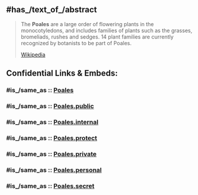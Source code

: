 
## #has_/text_of_/abstract 

> The **Poales** are a large order of flowering plants in the monocotyledons, and includes families of plants such as the grasses, bromeliads, rushes and sedges. 
> 14 plant families are currently recognized by botanists to be part of Poales.
>
> [Wikipedia](https://en.wikipedia.org/wiki/Poales) 


## Confidential Links & Embeds: 

### #is_/same_as :: [Poales](/_Standards/bio/bio~Domain/Eukaryotes/Plants/Land_Plant/Seed_Plant/Flowering_Plant/Monocot/Commelinanae/Poales.md) 

### #is_/same_as :: [Poales.public](/_public/bio/bio~Domain/Eukaryotes/Plants/Land_Plant/Seed_Plant/Flowering_Plant/Monocot/Commelinanae/Poales.public.md) 

### #is_/same_as :: [Poales.internal](/_internal/bio/bio~Domain/Eukaryotes/Plants/Land_Plant/Seed_Plant/Flowering_Plant/Monocot/Commelinanae/Poales.internal.md) 

### #is_/same_as :: [Poales.protect](/_protect/bio/bio~Domain/Eukaryotes/Plants/Land_Plant/Seed_Plant/Flowering_Plant/Monocot/Commelinanae/Poales.protect.md) 

### #is_/same_as :: [Poales.private](/_private/bio/bio~Domain/Eukaryotes/Plants/Land_Plant/Seed_Plant/Flowering_Plant/Monocot/Commelinanae/Poales.private.md) 

### #is_/same_as :: [Poales.personal](/_personal/bio/bio~Domain/Eukaryotes/Plants/Land_Plant/Seed_Plant/Flowering_Plant/Monocot/Commelinanae/Poales.personal.md) 

### #is_/same_as :: [Poales.secret](/_secret/bio/bio~Domain/Eukaryotes/Plants/Land_Plant/Seed_Plant/Flowering_Plant/Monocot/Commelinanae/Poales.secret.md)

